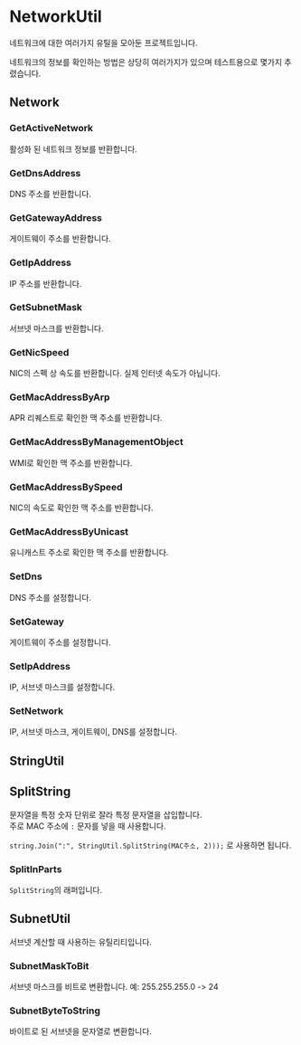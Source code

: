 # NetworkUtil

네트워크에 대한 여러가지 유틸을 모아둔 프로젝트입니다.

네트워크의 정보를 확인하는 방법은 상당히 여러가지가 있으며 테스트용으로 몇가지 추렸습니다.

## Network

### GetActiveNetwork

활성화 된 네트워크 정보를 반환합니다.

### GetDnsAddress

DNS 주소를 반환합니다.

### GetGatewayAddress

게이트웨이 주소를 반환합니다.

### GetIpAddress

IP 주소를 반환합니다.

### GetSubnetMask

서브넷 마스크를 반환합니다.

### GetNicSpeed

NIC의 스펙 상 속도를 반환합니다. 실제 인터넷 속도가 아닙니다.

### GetMacAddressByArp

APR 리퀘스트로 확인한 맥 주소를 반환합니다.

### GetMacAddressByManagementObject

WMI로 확인한 맥 주소를 반환합니다.

### GetMacAddressBySpeed

NIC의 속도로 확인한 맥 주소를 반환합니다.

### GetMacAddressByUnicast

유니캐스트 주소로 확인한 맥 주소를 반환합니다.

### SetDns

DNS 주소를 설정합니다.

### SetGateway

게이트웨이 주소를 설정합니다.

### SetIpAddress

IP, 서브넷 마스크를 설정합니다.

### SetNetwork

IP, 서브넷 마스크, 게이트웨이, DNS를 설정합니다.

## StringUtil

## SplitString

문자열을 특정 숫자 단위로 잘라 특정 문자열을 삽입합니다.  
주로 MAC 주소에 `:` 문자를 넣을 때 사용합니다.

`string.Join(":", StringUtil.SplitString(MAC주소, 2)));` 로 사용하면 됩니다.

### SplitInParts

`SplitString`의 래퍼입니다.  

## SubnetUtil

서브넷 계산할 때 사용하는 유틸리티입니다.

### SubnetMaskToBit

서브넷 마스크를 비트로 변환합니다.  예: 255.255.255.0 -> 24

### SubnetByteToString

바이트로 된 서브넷을 문자열로 변환합니다.

